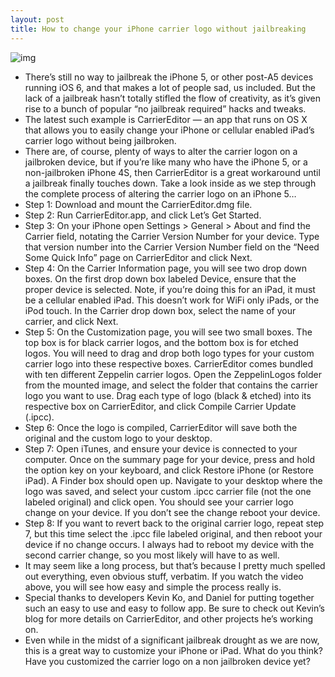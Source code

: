 ```yaml
---
layout: post
title: How to change your iPhone carrier logo without jailbreaking
---
```

![img](http://media.idownloadblog.com/wp-content/uploads/2012/12/CarrierEditor-730x480.jpg)
* There’s still no way to jailbreak the iPhone 5, or other post-A5 devices running iOS 6, and that makes a lot of people sad, us included. But the lack of a jailbreak hasn’t totally stifled the flow of creativity, as it’s given rise to a bunch of popular “no jailbreak required” hacks and tweaks.
* The latest such example is CarrierEditor — an app that runs on OS X that allows you to easily change your iPhone or cellular enabled iPad’s carrier logo without being jailbroken.
* There are, of course, plenty of ways to alter the carrier logon on a jailbroken device, but if you’re like many who have the iPhone 5, or a non-jailbroken iPhone 4S, then CarrierEditor is a great workaround until a jailbreak finally touches down. Take a look inside as we step through the complete process of altering the carrier logo on an iPhone 5…
* Step 1: Download and mount the CarrierEditor.dmg file.
* Step 2: Run CarrierEditor.app, and click Let’s Get Started.
* Step 3: On your iPhone open Settings > General > About and find the Carrier field, notating the Carrier Version Number for your device. Type that version number into the Carrier Version Number field on the “Need Some Quick Info” page on CarrierEditor and click Next.
* Step 4: On the Carrier Information page, you will see two drop down boxes. On the first drop down box labeled Device, ensure that the proper device is selected. Note, if you’re doing this for an iPad, it must be a cellular enabled iPad. This doesn’t work for WiFi only iPads, or the iPod touch. In the Carrier drop down box, select the name of your carrier, and click Next.
* Step 5: On the Customization page, you will see two small boxes. The top box is for black carrier logos, and the bottom box is for etched logos. You will need to drag and drop both logo types for your custom carrier logo into these respective boxes. CarrierEditor comes bundled with ten different Zeppelin carrier logos. Open the ZeppelinLogos folder from the mounted image, and select the folder that contains the carrier logo you want to use. Drag each type of logo (black & etched) into its respective box on CarrierEditor, and click Compile Carrier Update (.ipcc).
* Step 6: Once the logo is compiled, CarrierEditor will save both the original and the custom logo to your desktop.
* Step 7: Open iTunes, and ensure your device is connected to your computer. Once on the summary page for your device, press and hold the option key on your keyboard, and click Restore iPhone (or Restore iPad). A Finder box should open up. Navigate to your desktop where the logo was saved, and select your custom .ipcc carrier file (not the one labeled original) and click open. You should see your carrier logo change on your device. If you don’t see the change reboot your device.
* Step 8: If you want to revert back to the original carrier logo, repeat step 7, but this time select the .ipcc file labeled original, and then reboot your device if no change occurs. I always had to reboot my device with the second carrier change, so you most likely will have to as well.
* It may seem like a long process, but that’s because I pretty much spelled out everything, even obvious stuff, verbatim. If you watch the video above, you will see how easy and simple the process really is.
* Special thanks to developers Kevin Ko, and Daniel for putting together such an easy to use and easy to follow app. Be sure to check out Kevin’s blog for more details on CarrierEditor, and other projects he’s working on.
* Even while in the midst of a significant jailbreak drought as we are now, this is a great way to customize your iPhone or iPad. What do you think? Have you customized the carrier logo on a non jailbroken device yet?

